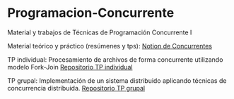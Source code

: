 # Programacion-Concurrente
Material y trabajos de Técnicas de Programación Concurrente I 

Material teórico y práctico (resúmenes y tps): [Notion de Concurrentes](https://frill-bucket-81f.notion.site/T-cnicas-de-Programaci-n-Concurrente-I-TB026-c205ec6748154f8bae65bdb906fcc2a9?pvs=4)

TP individual: Procesamiento de archivos de forma concurrente utilizando modelo Fork-Join [Repositorio TP individual](https://github.com/pgallino/Programacion-Concurrente-TP1)

TP grupal: Implementación de un sistema distribuido aplicando técnicas de concurrencia distribuida. [Repositorio TP grupal](https://github.com/pgallino/Programacion-Concurrente-TP2)
